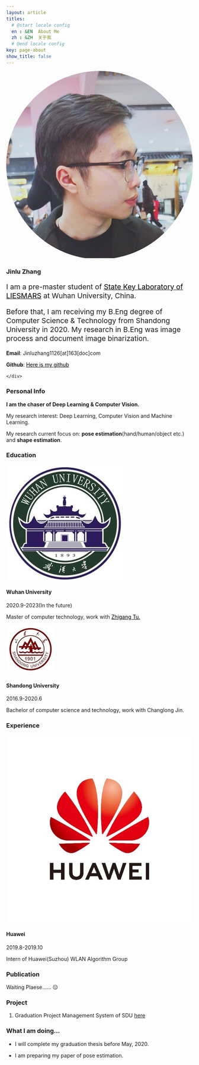 ```yaml
---
layout: article
titles:
  # @start locale config
  en : &EN  About Me
  zh : &ZH  关于我
  # @end locale config
key: page-about
show_title: false
---
```

<!-- Font Awesome Online CSS -->
<link rel="stylesheet" href="https://cdn.staticfile.org/font-awesome/4.7.0/css/font-awesome.css">
    
<div class="mt-5"></div>
<div style="margin-top: ($spacer * .3)"></div>

<div class="item">
  <div class="item__image" >
    <div style="border-radius:50%; overflow:hidden;">
        <img class="image image--lg" src="/assets/images/avatar/2.jpg"/>
    </div>
  </div>
  <div class="item__content">
    <div class="item__header">
      <h3>Jinlu Zhang</h3>
    </div>
    <div class="item__description">
      <p style="font-size:1.2rem">I am a pre-master student of <a style="color:black" href="http://www.lmars.whu.edu.cn/index.php/en/liesmarsataglance.html"> State Key Laboratory of LIESMARS</a> at Wuhan University, China. </p>
      <p style="font-size:1.2rem">Before that, I am receiving my B.Eng degree of Computer Science & Technology from Shandong University in 2020. My research in B.Eng was image process and document image binarization.</p>
      <p><strong>Email</strong>:  Jinluzhang1126[at]163[doc]com</p>
      <p><strong>Github</strong>: <a style="color:black" href="https://github.com/JinluZhang1126">Here is my github</a></p>
      
    </div>
  </div>
</div>

### Personal Info

**I am the chaser of Deep Learning & Computer Vision.**

My research interest: Deep Learning, Computer Vision and Machine Learning.

My research current focus on: **pose estimation**(hand/human/object etc.) and **shape estimation**.


### Education

<div class="item">
  <div class="item__image">
    <img class="image image--sm" src="/assets/images/logo/whu.jpg"/>
  </div>
  <div class="item__content">
    <div class="item__header">
      <h4>Wuhan University</h4>
    </div>
    <div class="item__description">
      <p>2020.9-2023(In the future) </p>
      <p>Master of computer technology, work with <a style="color:black" href="http://tuzhigang.cn/">Zhigang Tu.</a></p>
    </div>
  </div>
</div>

<div class="item">
  <div class="item__image">
    <img class="image image--sm" src="/assets/images/logo/sdu.jpg"/>
  </div>
  <div class="item__content">
    <div class="item__header">
      <h4>Shandong University</h4>
    </div>
    <div class="item__description">
      <p>2016.9-2020.6</p>
      <p>Bachelor of computer science and technology, work with Changlong Jin.</p>
    </div>
  </div>
</div>

### Experience

<div class="item">
  <div class="item__image">
    <img class="image image--sm" src="/assets/images/logo/hauwei.jpg"/>
  </div>
  <div class="item__content">
    <div class="item__header">
      <h4>Huawei</h4>
    </div>
    <div class="item__description">
      <p>2019.8-2019.10</p>
      <p>Intern of Huawei(Suzhou) WLAN Algorithm Group</p>
    </div>
  </div>
</div>

### Publication

Waiting Plaese...... :expressionless:

### Project

1. Graduation Project Management System of SDU [here](http://106.12.209.205/)

### What I am doing...

- I will complete my graduation thesis before May, 2020.

- I am preparing my paper of pose estimation.